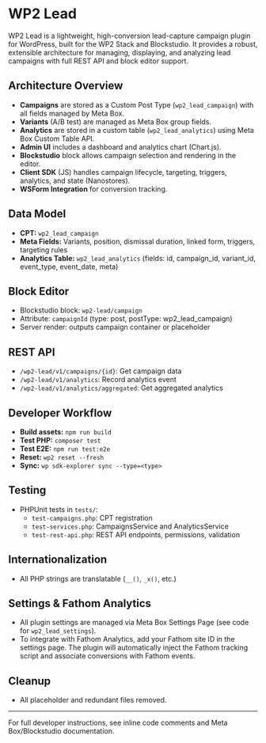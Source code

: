 # WP2 Lead

WP2 Lead is a lightweight, high-conversion lead-capture campaign plugin for WordPress, built for the WP2 Stack and Blockstudio. It provides a robust, extensible architecture for managing, displaying, and analyzing lead campaigns with full REST API and block editor support.

## Architecture Overview

- **Campaigns** are stored as a Custom Post Type (`wp2_lead_campaign`) with all fields managed by Meta Box.
- **Variants** (A/B test) are managed as Meta Box group fields.
- **Analytics** are stored in a custom table (`wp2_lead_analytics`) using Meta Box Custom Table API.
- **Admin UI** includes a dashboard and analytics chart (Chart.js).
- **Blockstudio** block allows campaign selection and rendering in the editor.
- **Client SDK** (JS) handles campaign lifecycle, targeting, triggers, analytics, and state (Nanostores).
- **WSForm Integration** for conversion tracking.

## Data Model

- **CPT:** `wp2_lead_campaign`
- **Meta Fields:** Variants, position, dismissal duration, linked form, triggers, targeting rules
- **Analytics Table:** `wp2_lead_analytics` (fields: id, campaign_id, variant_id, event_type, event_date, meta)

## Block Editor

- Blockstudio block: `wp2-lead/campaign`
- Attribute: `campaignId` (type: post, postType: wp2_lead_campaign)
- Server render: outputs campaign container or placeholder

## REST API

- `/wp2-lead/v1/campaigns/{id}`: Get campaign data
- `/wp2-lead/v1/analytics`: Record analytics event
- `/wp2-lead/v1/analytics/aggregated`: Get aggregated analytics

## Developer Workflow

- **Build assets:** `npm run build`
- **Test PHP:** `composer test`
- **Test E2E:** `npm run test:e2e`
- **Reset:** `wp2 reset --fresh`
- **Sync:** `wp sdk-explorer sync --type=<type>`

## Testing

- PHPUnit tests in `tests/`:
  - `test-campaigns.php`: CPT registration
  - `test-services.php`: CampaignsService and AnalyticsService
  - `test-rest-api.php`: REST API endpoints, permissions, validation

## Internationalization

- All PHP strings are translatable (`__()`, `_x()`, etc.)


## Settings & Fathom Analytics

- All plugin settings are managed via Meta Box Settings Page (see code for `wp2_lead_settings`).
- To integrate with Fathom Analytics, add your Fathom site ID in the settings page. The plugin will automatically inject the Fathom tracking script and associate conversions with Fathom events.

## Cleanup

- All placeholder and redundant files removed.

---

For full developer instructions, see inline code comments and Meta Box/Blockstudio documentation.
